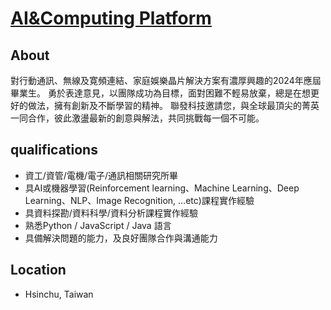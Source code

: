 # [AI&amp;Computing Platform](https://careers.mediatek.com/eREC/JobSearch/JobDetail/MTK120230901006?returnUrl=%2FeREC%2FJobSearch%3FsortBy%3D%26order%3D%26page%3D1%26searchKey%3D2024%25E6%25A0%25A1%25E6%258B%259B%26category%3D%26workExp%3D%26branch%3D%26program%3D)

## About
對行動通訊、無線及寛頻連結、家庭娛樂晶片解決方案有濃厚興趣的2024年應屆畢業生。 勇於表達意見，以團隊成功為目標，面對困難不輕易放棄，總是在想更好的做法，擁有創新及不斷學習的精神。 聯發科技邀請您，與全球最頂尖的菁英一同合作，彼此激盪最新的創意與解法，共同挑戰每一個不可能。

## qualifications
- 資工/資管/電機/電子/通訊相關研究所畢
- 具AI或機器學習(Reinforcement learning、Machine Learning、Deep Learning、NLP、Image Recognition, …etc)課程實作經驗
- 具資料探勘/資料科學/資料分析課程實作經驗
- 熟悉Python / JavaScript / Java 語言
- 具備解決問題的能力，及良好團隊合作與溝通能力

## Location
- Hsinchu, Taiwan